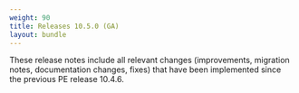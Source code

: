 ```yaml
---
weight: 90
title: Releases 10.5.0 (GA)
layout: bundle
---
```



These release notes include all relevant changes (improvements, migration notes, documentation changes, fixes) that have been implemented since the previous PE release 10.4.6.
